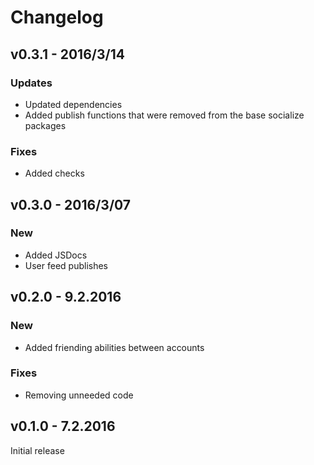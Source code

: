 # Changelog

## v0.3.1 - 2016/3/14

### Updates

*   Updated dependencies
*   Added publish functions that were removed from the base socialize packages

### Fixes

*   Added checks

## v0.3.0 - 2016/3/07

### New

*   Added JSDocs
*   User feed publishes

## v0.2.0 - 9.2.2016

### New

*   Added friending abilities between accounts

### Fixes

*   Removing unneeded code

## v0.1.0 - 7.2.2016

Initial release
